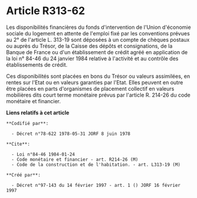 # Article R313-62

Les disponibilités financières du fonds d'intervention de l'Union d'économie sociale du logement en attente de l'emploi fixé
par les conventions prévues au 2° de l'article L. 313-19 sont déposées à un compte de chèques postaux ou auprès du Trésor, de
la Caisse des dépôts et consignations, de la Banque de France ou d'un établissement de crédit agréé en application de la loi
n° 84-46 du 24 janvier 1984 relative à l'activité et au contrôle des établissements de crédit.

Ces disponibilités sont placées en bons du Trésor ou valeurs assimilées, en rentes sur l'Etat ou en valeurs garanties par
l'Etat. Elles peuvent en outre être placées en parts d'organismes de placement collectif en valeurs mobilières dits court
terme monétaire prévus par l'article R. 214-26 du code monétaire et financier.

**Liens relatifs à cet article**

	**Codifié par**:

	  - Décret n°78-622 1978-05-31 JORF 8 juin 1978

	**Cite**:

	  - Loi n°84-46 1984-01-24
	  - Code monétaire et financier - art. R214-26 (M)
	  - Code de la construction et de l'habitation. - art. L313-19 (M)

	**Créé par**:

	  - Décret n°97-143 du 14 février 1997 - art. 1 () JORF 16 février 1997
